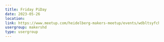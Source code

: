 ```yaml
---
title: Friday PiDay
date: 2023-05-26
location: 
link: https://www.meetup.com/heidelberg-makers-meetup/events/wdbltsyfchbjc/
usergroup: makershd
type: usergroup
---
```

